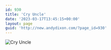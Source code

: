 ```yaml
---
id: 930
title: 'Cry Uncle'
date: '2023-03-17T13:45:15+00:00'
layout: page
guid: 'http://new.andydixon.com/?page_id=930'
---
```


![Cry Uncle](https://i0.wp.com/assets.g8x2.ldn.idrivee2-23.com/posters/Cry%20Uncle%2001.jpg?w=1200&ssl=1 "Cry Uncle")